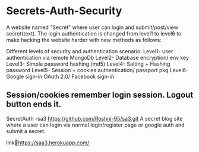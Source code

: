 # Secrets-Auth-Security
A website named "Secret" where user can login and submit/post/view secret(text).
The login authentication is changed from level1 to level6 to make hacking the website harder with new methods as follows:

Different levels of security and authentication scenario:
Level1- 	user authentication via remote MongoDb
Level2- 	Database encryption/ env key
Level3- 	Simple password hashing (md5)
Level4-   Salting + Hashing password
Level5-	  Session + cookies authentication/ passport pkg
Level6-	  Google sign-in OAuth 2.0/ Facebook sign-in

Session/cookies remember login session.
Logout button ends it.
------------------------------------------------------------------------------------------------------------------------
SecretAuth -sa3 https://github.com/Roshni-95/sa3.git
A secret blog site where a user can login via normal login/register page or google auth and submit a secret.

link:link:https://saa3.herokuapp.com/
